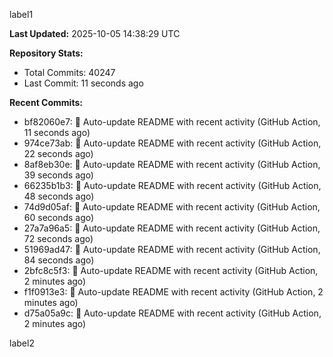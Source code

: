 
label1 
<!-- ACTIVITY_START -->
**Last Updated:** 2025-10-05 14:38:29 UTC

**Repository Stats:**
- Total Commits: 40247
- Last Commit: 11 seconds ago

**Recent Commits:**
- bf82060e7: 🤖 Auto-update README with recent activity (GitHub Action, 11 seconds ago)
- 974ce73ab: 🤖 Auto-update README with recent activity (GitHub Action, 22 seconds ago)
- 8af8eb30e: 🤖 Auto-update README with recent activity (GitHub Action, 39 seconds ago)
- 66235b1b3: 🤖 Auto-update README with recent activity (GitHub Action, 48 seconds ago)
- 74d9d05af: 🤖 Auto-update README with recent activity (GitHub Action, 60 seconds ago)
- 27a7a96a5: 🤖 Auto-update README with recent activity (GitHub Action, 72 seconds ago)
- 51969ad47: 🤖 Auto-update README with recent activity (GitHub Action, 84 seconds ago)
- 2bfc8c5f3: 🤖 Auto-update README with recent activity (GitHub Action, 2 minutes ago)
- f1f0913e3: 🤖 Auto-update README with recent activity (GitHub Action, 2 minutes ago)
- d75a05a9c: 🤖 Auto-update README with recent activity (GitHub Action, 2 minutes ago)
<!-- ACTIVITY_END -->

label2
